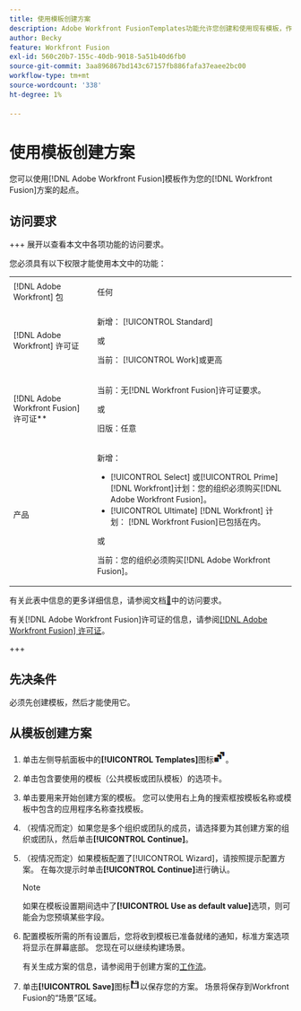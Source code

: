 ```yaml
---
title: 使用模板创建方案
description: Adobe Workfront FusionTemplates功能允许您创建和使用现有模板，作为您的Workfront Fusion方案的起点。
author: Becky
feature: Workfront Fusion
exl-id: 560c20b7-155c-40db-9018-5a51b40d6fb0
source-git-commit: 3aa896867bd143c67157fb886fafa37eaee2bc00
workflow-type: tm+mt
source-wordcount: '338'
ht-degree: 1%

---
```


# 使用模板创建方案

您可以使用[!DNL Adobe Workfront Fusion]模板作为您的[!DNL Workfront Fusion]方案的起点。

## 访问要求

+++ 展开以查看本文中各项功能的访问要求。

您必须具有以下权限才能使用本文中的功能：

<table style="table-layout:auto">
 <col> 
 <col> 
 <tbody> 
  <tr> 
   <td role="rowheader">[!DNL Adobe Workfront] 包</td> 
   <td> <p>任何</p> </td> 
  </tr> 
  <tr data-mc-conditions=""> 
   <td role="rowheader">[!DNL Adobe Workfront] 许可证</td> 
   <td> <p>新增： [!UICONTROL Standard]</p><p>或</p><p>当前： [!UICONTROL Work]或更高</p> </td> 
  </tr> 
  <tr> 
   <td role="rowheader">[!DNL Adobe Workfront Fusion] 许可证**</td> 
   <td>
   <p>当前：无[!DNL Workfront Fusion]许可证要求。</p>
   <p>或</p>
   <p>旧版：任意 </p>
   </td> 
  </tr> 
  <tr> 
   <td role="rowheader">产品</td> 
   <td>
   <p>新增：</p> <ul><li>[!UICONTROL Select] 或[!UICONTROL Prime] [!DNL Workfront]计划：您的组织必须购买[!DNL Adobe Workfront Fusion]。</li><li>[!UICONTROL Ultimate] [!DNL Workfront] 计划： [!DNL Workfront Fusion]已包括在内。</li></ul>
   <p>或</p>
   <p>当前：您的组织必须购买[!DNL Adobe Workfront Fusion]。</p>
   </td> 
  </tr>
 </tbody> 
</table>

有关此表中信息的更多详细信息，请参阅文档[&#128279;](/help/workfront-fusion/references/licenses-and-roles/access-level-requirements-in-documentation.md)中的访问要求。

有关[!DNL Adobe Workfront Fusion]许可证的信息，请参阅[[!DNL Adobe Workfront Fusion] 许可证](/help/workfront-fusion/set-up-and-manage-workfront-fusion/licensing-operations-overview/license-automation-vs-integration.md)。

+++

## 先决条件

必须先创建模板，然后才能使用它。

## 从模板创建方案

1. 单击左侧导航面板中的&#x200B;**[!UICONTROL Templates]**&#x200B;图标![模板图标](assets/templates-icon.png)。
1. 单击包含要使用的模板（公共模板或团队模板）的选项卡。
1. 单击要用来开始创建方案的模板。 您可以使用右上角的搜索框按模板名称或模板中包含的应用程序名称查找模板。
1. （视情况而定）如果您是多个组织或团队的成员，请选择要为其创建方案的组织或团队，然后单击&#x200B;**[!UICONTROL Continue]**。
1. （视情况而定）如果模板配置了[!UICONTROL Wizard]，请按照提示配置方案。 在每次提示时单击&#x200B;**[!UICONTROL Continue]**&#x200B;进行确认。

   >[!NOTE]
   >
   >如果在模板设置期间选中了&#x200B;**[!UICONTROL Use as default value]**&#x200B;选项，则可能会为您预填某些字段。

1. 配置模板所需的所有设置后，您将收到模板已准备就绪的通知，标准方案选项将显示在屏幕底部。 您现在可以继续构建场景。

   有关生成方案的信息，请参阅用于创建方案的[工作流](/help/workfront-fusion/create-scenarios/plan-a-scenario/create-a-scenario-workflow.md)。

1. 单击&#x200B;**[!UICONTROL Save]**&#x200B;图标![保存图标](assets/save-icon.png)以保存您的方案。 场景将保存到Workfront Fusion的“场景”区域。
